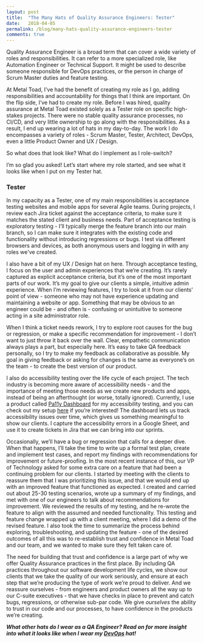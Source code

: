 ```yaml
---
layout: post
title:  "The Many Hats of Quality Assurance Engineers: Tester"
date:   2018-04-05
permalink: /blog/many-hats-quality-assurance-engineers-tester
comments: true
---
```


Quality Assurance Engineer is a broad term that can cover a wide variety of roles and responsibilities. It can refer to a more specialized role, like Automation Engineer or Technical Support. It might be used to describe someone responsible for DevOps practices, or the person in charge of Scrum Master duties and feature testing.

At Metal Toad, I’ve had the benefit of creating my role as I go, adding responsibilities and accountability for things that I think are important. On the flip side, I’ve had to create my role. Before I was hired, quality assurance at Metal Toad existed solely as a Tester role on specific high-stakes projects. There were no stable quality assurance processes, no CI/CD, and very little ownership to go along with the responsibilities. As a result, I end up wearing a lot of hats in my day-to-day. The work I do encompasses a variety of roles - Scrum Master, Tester, Architect, DevOps, even a little Product Owner and UX / Design.

So what does that look like? What do I implement as I role-switch?

I’m so glad you asked! Let’s start where my role started, and see what it looks like when I put on my Tester hat.

### Tester

In my capacity as a Tester, one of my main responsibilities is acceptance testing websites and mobile apps for several Agile teams. During projects, I review each Jira ticket against the acceptance criteria, to make sure it matches the stated client and business needs. Part of acceptance testing is exploratory testing - I’ll typically merge the feature branch into our main branch, so I can make sure it integrates with the existing code and functionality without introducing regressions or bugs. I test via different browsers and devices, as both anonymous users and logging in with any roles we've created.

I also have a bit of my UX / Design hat on here. Through acceptance testing, I focus on the user and admin experiences that we’re creating. It’s rarely captured as explicit acceptance criteria, but it’s one of the most important parts of our work. It’s my goal to give our clients a simple, intuitive admin experience. When I’m reviewing features, I try to look at it from our clients’ point of view - someone who may not have experience updating and maintaining a website or app. Something that may be obvious to an engineer could be - and often is - confusing or unintuitive to someone acting in a site administrator role.

When I think a ticket needs rework, I try to explore root causes for the bug or regression, or make a specific recommendation for improvement - I don’t want to just throw it back over the wall. Clear, empathetic communication always plays a part, but especially here. It’s easy to take QA feedback personally, so I try to make my feedback as collaborative as possible. My goal in giving feedback or asking for changes is the same as everyone’s on the team - to create the best version of our product.

I also do accessibility testing over the life cycle of each project. The tech industry is becoming more aware of accessibility needs - and the importance of meeting those needs as we create new products and apps, instead of being an afterthought (or worse, totally ignored). Currently, I use a product called [Pa11y Dashboard](https://github.com/pa11y/pa11y-dashboard) for my accessibility testing, and you can check out my setup [here](https://github.com/angelariggs/pa11y-setup) if you’re interested! The dashboard lets us track accessibility issues over time, which gives us something meaningful to show our clients. I capture the accessibility errors in a Google Sheet, and use it to create tickets in Jira that we can bring into our sprints.

Occasionally, we’ll have a bug or regression that calls for a deeper dive. When that happens, I’ll take the time to write up a formal test plan, create and implement test cases, and report my findings with recommendations for improvement or future-proofing. In the most recent instance of this, our VP of Technology asked for some extra care on a feature that had been a continuing problem for our clients. I started by meeting with the clients to reassure them that I was prioritizing this issue, and that we would end up with an improved feature that functioned as expected. I created and carried out about 25-30 testing scenarios, wrote up a summary of my findings, and met with one of our engineers to talk about recommendations for improvement. We reviewed the results of my testing, and he re-wrote the feature to align with the assumed and needed functionality. This testing and feature change wrapped up with a client meeting, where I did a demo of the revised feature. I also took the time to summarize the process behind exploring, troubleshooting, and updating the feature - one of the desired outcomes of all this was to re-establish trust and confidence in Metal Toad and our team, and we wanted to make sure they felt taken care of.

The need for building that trust and confidence is a large part of why we offer Quality Assurance practices in the first place. By including QA practices throughout our software development life cycles, we show our clients that we take the quality of our work seriously, and ensure at each step that we’re producing the type of work we’re proud to deliver. And we reassure ourselves - from engineers and product owners all the way up to our C-suite executives - that we have checks in place to prevent and catch bugs, regressions, or otherwise sub-par code. We give *ourselves* the ability to trust in our code and our processes, to have confidence in the products we’re creating.

***What other hats do I wear as a QA Engineer? Read on for more insight into what it looks like when I wear my [DevOps](http://angelariggs.github.io/blog/many-hats-quality-assurance-engineers-devops) hat!***